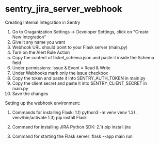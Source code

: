 # sentry_jira_server_webhook

Creating Internal Integration in Sentry
1) Go to Oraganization Settings -> Developer Settings, click on "Create New Integration"
2) Give it any name you want
3) Webhook URL should point to your Flask server (main.py)
4) Turn on the Alert Rule Action
5) Copy the content of ticket_schema.json and paste it inside the Schema field
6) Under permissions: Issue & Event =  Read & Write
7) Under Webhooks mark only the issue checkbox
8) Copy the token and paste it into SENTRY_AUTH_TOKEN in main.py
9) Copy the client secret and paste it into SENTRY_CLIENT_SECRET in main.py
10) Save the changes



Setting up the webhook environment:

1) Commands for installing Flask:
    1.1) python3 -m venv venv
    1.2) . venv/bin/activate
    1.3) pip install Flask
2) Command for installing JIRA Python SDK:
    2.1) pip install jira

3) Command for starting the Flask server:
flask --app main run



